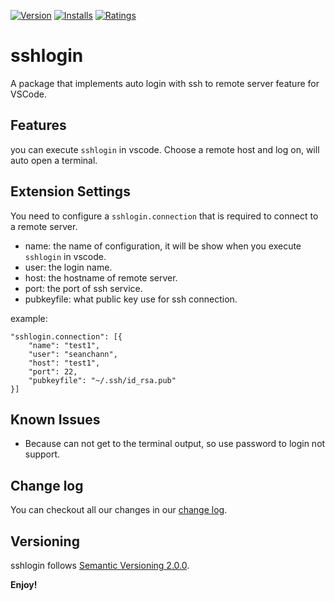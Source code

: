 
[![Version](https://vsmarketplacebadge.apphb.com/version/seanchann.sshlogin.svg)](https://marketplace.visualstudio.com/items?itemName=seanchann.sshlogin)
[![Installs](https://vsmarketplacebadge.apphb.com/installs/seanchann.sshlogin.svg)](https://marketplace.visualstudio.com/items?itemName=seanchann.sshlogin)
[![Ratings](https://vsmarketplacebadge.apphb.com/rating/seanchann.sshlogin.svg)](https://marketplace.visualstudio.com/items?itemName=seanchann.sshlogin)

# sshlogin

A package that implements auto login with ssh to remote server feature for VSCode.

## Features

you can execute `sshlogin` in vscode. Choose a remote host and log on, will auto open a terminal.

## Extension Settings

You need to configure a `sshlogin.connection` that is required to connect to a remote server.

- name: the name of configuration, it will be show when you execute `sshlogin` in vscode.
- user: the login name.
- host: the hostname of remote server.
- port: the port of ssh service.
- pubkeyfile: what public key use for ssh connection.

example:

```text
"sshlogin.connection": [{
    "name": "test1",
    "user": "seanchann",
    "host": "test1",
    "port": 22,
    "pubkeyfile": "~/.ssh/id_rsa.pub"
}]
```

## Known Issues

- Because can not get to the terminal output, so use password to login not support.

## Change log

You can checkout all our changes in our [change log](https://github.com/seanchann/sshlogin/blob/master/CHANGELOG.md).

## Versioning

sshlogin follows [Semantic Versioning 2.0.0](http://semver.org/).

**Enjoy!**